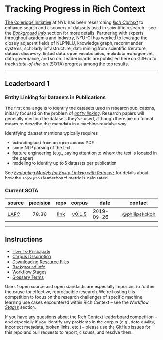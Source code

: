 # Tracking Progress in Rich Context

[The Coleridge Initiative](https://coleridgeinitiative.org/richcontext) 
at NYU has been researching [*Rich Context*](https://coleridgeinitiative.org/richcontext) to enhance search and discovery of datasets used in scientific research – see the [_Background Info_](https://github.com/Coleridge-Initiative/rclc/wiki/Background-Info) section for more details.
Partnering with experts throughout academia and industry, NYU-CI has
worked to leverage the closely adjacent fields of NLP/NLU, knowledge
graph, recommender systems, scholarly infrastructure, data mining from
scientific literature, dataset discovery, linked data, open vocabularies, metadata management, data governance, and so on.
Leaderboards are published here on GitHub to track _state-of-the-art_ (SOTA) progress among the top results.

---

## Leaderboard 1

### Entity Linking for Datasets in Publications

The first challenge is to identify the datasets used in research
publications, initially focused on the problem of 
[_entity linking_](https://nlpprogress.com/english/entity_linking.html).
Research papers will generally mention the datasets they've used, although there are no formal means to describe that metadata in a machine-readable way.

Identifying dataset mentions typically requires:

  * extracting text from an open access PDF
  * some NLP parsing of the text
  * feature engineering (e.g., paying attention to where the text is located in the paper)
  * modeling to identify up to 5 datasets per publication

See [_Evaluating Models for Entity Linking with Datasets_](https://github.com/Coleridge-Initiative/rclc/wiki/Evaluating-Models-for-Entity-Linking-with-Datasets) for details about how the `Top5uptoD` leaderboard metric is calculated.

### Current SOTA

|  source | precision  | repo | corpus | date | contact |
| ------- | :----:| :----: | :----: | ---------- | :-----------: |
| [LARC](https://github.com/LARC-CMU-SMU) | 78.36 | [link]( https://github.com/LARC-CMU-SMU/rclc_2019_baseline) | [v0.1.5](https://github.com/Coleridge-Initiative/rclc/releases/tag/v0.1.5) | 2019-09-26 | [@philipskokoh](https://github.com/philipskokoh) |

---

## Instructions

  * [How To Participate](https://github.com/Coleridge-Initiative/rclc/wiki/How-To-Participate)
  * [Corpus Description](https://github.com/Coleridge-Initiative/rclc/wiki/Corpus-Description)
  * [Downloading Resource Files](https://github.com/Coleridge-Initiative/rclc/wiki/Downloading-Resource-Files)
  * [Background Info](https://github.com/Coleridge-Initiative/rclc/wiki/Background-Info)
  * [Workflow Stages](https://github.com/Coleridge-Initiative/rclc/wiki/Workflow-Stages)
  * [Glossary Terms](https://github.com/Coleridge-Initiative/rclc/wiki/Glossary-Terms)

Use of open source and open standards are especially important to
further the cause for effective, reproducible research. 
We're hosting this competition to focus on the research challenges of specific machine learning use cases encountered within Rich Context – see the [_Workflow Stages_](https://github.com/Coleridge-Initiative/rclc/wiki/Workflow-Stages) section. 

If you have any questions about the Rich Context leaderboard competition – and especially if you identify any problems in the corpus (e.g., data quality, incorrect metadata, broken links, etc.) – please use the GitHub issues for this repo and pull requests to report, discuss, and resolve them.
